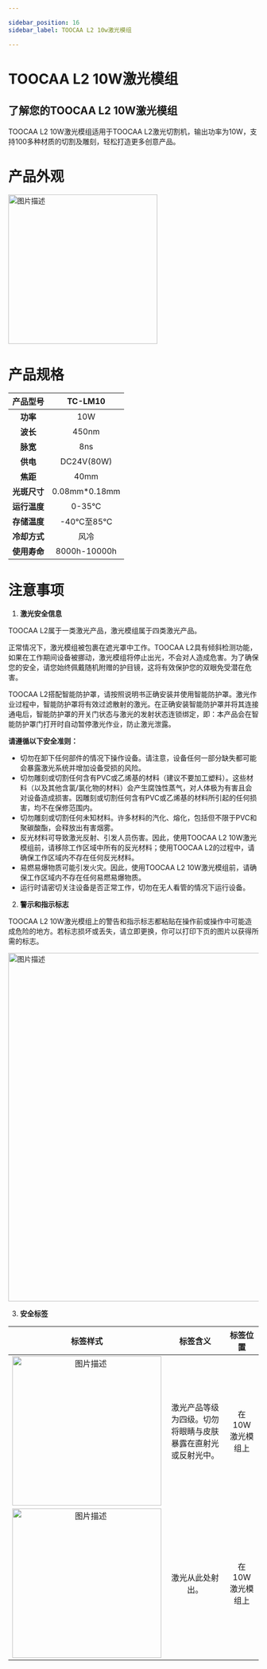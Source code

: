 ```yaml
---

sidebar_position: 16
sidebar_label: TOOCAA L2 10w激光模组

---
```

# TOOCAA L2 10W激光模组

## 了解您的TOOCAA L2 10W激光模组

TOOCAA L2 10W激光模组适用于TOOCAA L2激光切割机，输出功率为10W，支持100多种材质的切割及雕刻，轻松打造更多创意产品。

# 产品外观
<img src="http://wiki-toocaa.oss-cn-hongkong.aliyuncs.com/10w.jpg" alt="图片描述" width="300" /> 

# 产品规格
| **产品型号** | TC-LM10 |
| :---: | :---: |
| **功率** | 10W |
| **波长** | 450nm |
| **脉宽** | 8ns |
| **供电** | DC24V(80W) |
| **焦距** | 40mm |
| **光斑尺寸** | 0.08mm*0.18mm |
| **运行温度** | 0-35°C |
| **存储温度** | -40℃至85℃ |
| **冷却方式** | 风冷 |
| **使用寿命** | 8000h-10000h |

# 注意事项

1. **激光安全信息**

TOOCAA L2属于一类激光产品，激光模组属于四类激光产品。

正常情况下，激光模组被包裹在遮光罩中工作。TOOCAA L2具有倾斜检测功能，如果在工作期间设备被挪动，激光模组将停止出光，不会对人造成危害。为了确保您的安全，请您始终佩戴随机附赠的护目镜，这将有效保护您的双眼免受潜在危害。

TOOCAA L2搭配智能防护罩，请按照说明书正确安装并使用智能防护罩。激光作业过程中，智能防护罩将有效过滤散射的激光。在正确安装智能防护罩并将其连接通电后，智能防护罩的开关门状态与激光的发射状态连锁绑定，即：本产品会在智能防护罩门打开时自动暂停激光作业，防止激光泄露。

**请遵循以下安全准则：**

+ 切勿在卸下任何部件的情况下操作设备。请注意，设备任何一部分缺失都可能会暴露激光系统并增加设备受损的风险。
+ 切勿雕刻或切割任何含有PVC或乙烯基的材料（建议不要加工塑料）。这些材料（以及其他含氯/氯化物的材料）会产生腐蚀性蒸气，对人体极为有害且会对设备造成损害。因雕刻或切割任何含有PVC或乙烯基的材料所引起的任何损害，均不在保修范围内。
+ 切勿雕刻或切割任何未知材料。许多材料的汽化、熔化，包括但不限于PVC和聚碳酸酯，会释放出有害烟雾。
+ 反光材料可导致激光反射、引发人员伤害。因此，使用TOOCAA L2 10W激光模组前，请移除工作区域中所有的反光材料；使用TOOCAA L2的过程中，请确保工作区域内不存在任何反光材料。
+ 易燃易爆物质可能引发火灾。因此，使用TOOCAA L2 10W激光模组前，请确保工作区域内不存在任何易燃易爆物质。
+ 运行时请密切关注设备是否正常工作，切勿在无人看管的情况下运行设备。

2. **警示和指示标志**

TOOCAA L2 10W激光模组上的警告和指示标志都粘贴在操作前或操作中可能造成危险的地方。若标志损坏或丢失，请立即更换，你可以打印下页的图片以获得所需的标志。

<img src="http://wiki-toocaa.oss-cn-hongkong.aliyuncs.com/10w%E6%A0%87%E8%AF%86.jpg" alt="图片描述" width="700" /> 

3. **安全标签**

| **标签样式** | **标签含义** | **标签位置** |
| :---: | :---: | :---: |
| <img src="http://wiki-toocaa.oss-cn-hongkong.aliyuncs.com/%E5%AE%89%E5%85%A8%E7%AC%AC%E4%B8%80/10w.png" alt="图片描述" width="300" />  | 激光产品等级为四级。切勿将眼睛与皮肤暴露在直射光或反射光中。 | 在10W激光模组上 |
| <img src="http://wiki-toocaa.oss-cn-hongkong.aliyuncs.com/%E5%AE%89%E5%85%A8%E7%AC%AC%E4%B8%80/biu.png" alt="图片描述" width="300" />  | 激光从此处射出。 | 在10W激光模组上 |
